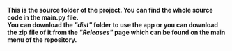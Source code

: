 **This is the source folder of the project. You can find the whole source code in the main.py file.** <br/>
**You can download the _"dist"_ folder to use the app or you can download the zip file of it from the _"Releases"_ page which can be found on the main menu of the repository.**

